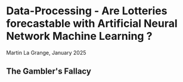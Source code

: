 # Data-Processing - Are Lotteries forecastable with Artificial Neural Network Machine Learning ?
Martin La Grange, January 2025

## The Gambler's Fallacy

